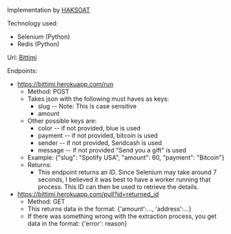 

Implementation by [HAKSOAT](https://www.twitter.com/HAKSOAT)

Technology used:

 - Selenium (Python)
 - Redis (Python)

Url: [Bittimi](https://bittimi.herokuapp.com)

Endpoints:

 - https://bittimi.herokuapp.com/run
	 - Method: POST
	 - Takes json with the following must haves as keys:
		 - slug -- Note: This is case sensitive
		 - amount
	 - Other possible keys are:
		 - color -- if not provided, blue is used
		 - payment -- if not provided, bitcoin is used
		 - sender -- if not provided, Sendcash is used
		 - message -- if not provided "Send you a gift" is used
     - Example: {"slug": "Spotify USA", "amount": 60, "payment": "Bitcoin"}
	 - Returns:
		 - This endpoint returns an ID. Since Selenium may take around 7 seconds, I believed it was best to have a worker running that process. This ID can then be used to retrieve the details.
 - https://bittimi.herokuapp.com/pull?id=returned_id
	 - Method: GET
	 -  This returns data in the format: {'amount':..., 'address':...}
	 - If there was something wrong with the extraction process, you get data in the format: {'error': reason}


